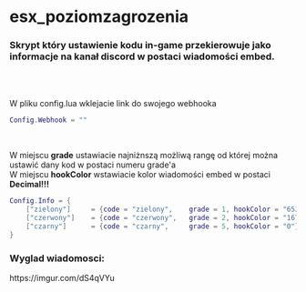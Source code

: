 # esx_poziomzagrozenia
<h3>Skrypt który ustawienie kodu in-game przekierowuje jako informacje na kanał discord w postaci wiadomości embed.</h3><br /><br />


W pliku config.lua wklejacie link do swojego webhooka
```lua
Config.Webhook = ""
```
<br />

W miejscu **grade** ustawiacie najniżnszą możliwą rangę od której można ustawić dany kod w postaci numeru grade'a<br />
W miejscu **hookColor** wstawiacie kolor wiadomości embed w postaci **Decimal!!!**
```lua
Config.Info = {
    ["zielony"]     = {code = "zielony",    grade = 1, hookColor = "65310"}, 
    ["czerwony"]    = {code = "czerwony",   grade = 2, hookColor = "16711680"}, 
    ["czarny"]      = {code = "czarny",     grade = 5, hookColor = "0"}, 
} 
```

<h3>Wyglad wiadomosci:</h3>
https://imgur.com/dS4qVYu

